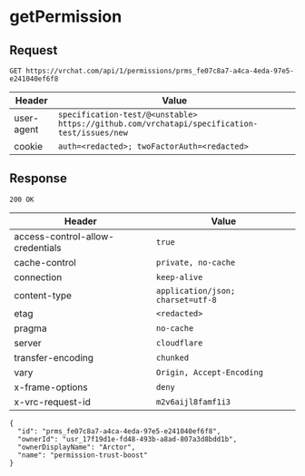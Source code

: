 # getPermission

## Request
`GET https://vrchat.com/api/1/permissions/prms_fe07c8a7-a4ca-4eda-97e5-e241040ef6f8`

| Header | Value |
| ------ | ----- |
| user-agent | `specification-test/@<unstable> https://github.com/vrchatapi/specification-test/issues/new` |
| cookie | `auth=<redacted>; twoFactorAuth=<redacted>` |


## Response
`200 OK`

| Header | Value |
| ------ | ----- |
| access-control-allow-credentials | `true` |
| cache-control | `private, no-cache` |
| connection | `keep-alive` |
| content-type | `application/json; charset=utf-8` |
| etag | `<redacted>` |
| pragma | `no-cache` |
| server | `cloudflare` |
| transfer-encoding | `chunked` |
| vary | `Origin, Accept-Encoding` |
| x-frame-options | `deny` |
| x-vrc-request-id | `m2v6aijl8famf1i3` |

```jsonc
{
  "id": "prms_fe07c8a7-a4ca-4eda-97e5-e241040ef6f8",
  "ownerId": "usr_17f19d1e-fd48-493b-a8ad-807a3d8bdd1b",
  "ownerDisplayName": "Arctor",
  "name": "permission-trust-boost"
}
```
